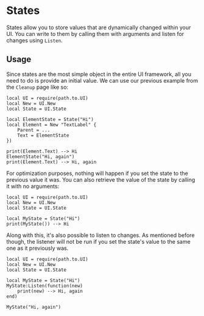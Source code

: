 # States

States allow you to store values that are dynamically changed within your UI. You can write to them by calling them with arguments and listen for changes using `Listen`.

## Usage

Since states are the most simple object in the entire UI framework, all you need to do is provide an initial value. We can use our previous example from the `Cleanup` page like so:

```luau
local UI = require(path.to.UI)
local New = UI.New
local State = UI.State

local ElementState = State("Hi")
local Element = New "TextLabel" {
    Parent = ...
    Text = ElementState
})

print(Element.Text) --> Hi
ElementState("Hi, again")
print(Element.Text) --> Hi, again
```

For optimization purposes, nothing will happen if you set the state to the previous value it was. You can also retrieve the value of the state by calling it with no arguments:

```luau
local UI = require(path.to.UI)
local New = UI.New
local State = UI.State

local MyState = State("Hi")
print(MyState()) --> Hi
```

Along with this, it's also possible to listen to changes. As mentioned before though, the listener will not be run if you set the state's value to the same one as it previously was.

```luau
local UI = require(path.to.UI)
local New = UI.New
local State = UI.State

local MyState = State("Hi")
MyState:Listen(function(new)
    print(new) --> Hi, again
end)

MyState("Hi, again")
```
